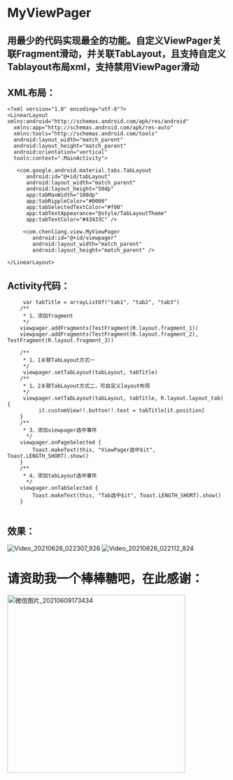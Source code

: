 # MyViewPager
## 用最少的代码实现最全的功能。自定义ViewPager关联Fragment滑动，并关联TabLayout，且支持自定义Tablayout布局xml，支持禁用ViewPager滑动

## XML布局：
```
<?xml version="1.0" encoding="utf-8"?>  
<LinearLayout xmlns:android="http://schemas.android.com/apk/res/android"  
  xmlns:app="http://schemas.android.com/apk/res-auto"  
  xmlns:tools="http://schemas.android.com/tools"  
  android:layout_width="match_parent"  
  android:layout_height="match_parent"  
  android:orientation="vertical"  
  tools:context=".MainActivity">  
  
   <com.google.android.material.tabs.TabLayout 
      android:id="@+id/tabLayout"  
      android:layout_width="match_parent"  
      android:layout_height="50dp"  
      app:tabMaxWidth="100dp"  
      app:tabRippleColor="#0000"  
      app:tabSelectedTextColor="#f00"  
      app:tabTextAppearance="@style/TabLayoutTheme"  
      app:tabTextColor="#43433C" />  

     <com.chenliang.view.MyViewPager  
        android:id="@+id/viewpager"  
        android:layout_width="match_parent"  
        android:layout_height="match_parent" />  
  
</LinearLayout>
```
  
## Activity代码：

```
     var tabTitle = arrayListOf("tab1", "tab2", "tab3")  
    /**  
     * 1、添加fragment  
     */  
    viewpager.addFragments(TestFragment(R.layout.fragment_1))  
    viewpager.addFragments(TestFragment(R.layout.fragment_2), TestFragment(R.layout.fragment_3))  

    /**  
     * 1、1关联TabLayout方式一
     */
     viewpager.setTabLayout(tabLayout, tabTitle)  
    /**  
     * 1、2关联TabLayout方式二，可自定义layout布局
     */
     viewpager.setTabLayout(tabLayout, tabTitle, R.layout.layout_tab) {  
          it.customView!!.button!!.text = tabTitle[it.position]  
    }  
    /**  
     * 3、添加viewpager选中事件  
      */  
    viewpager.onPageSelected {  
        Toast.makeText(this, "ViewPager选中$it", Toast.LENGTH_SHORT).show()  
    }  
    /**  
     * 4、添加tabLayout选中事件  
      */  
    viewpager.onTabSelected {  
        Toast.makeText(this, "Tab选中$it", Toast.LENGTH_SHORT).show()  
    }
 
```

## 效果：
![Video_20210626_022307_926](https://user-images.githubusercontent.com/4067327/123504615-1cfce280-d68d-11eb-8fa8-da1eb827b933.gif)
![Video_20210626_022112_824](https://user-images.githubusercontent.com/4067327/123504612-179f9800-d68d-11eb-83b3-c191023beec3.gif)


# 请资助我一个棒棒糖吧，在此感谢：

<img width="406" alt="微信图片_20210609173434" src="https://user-images.githubusercontent.com/4067327/121332592-989b2780-c94a-11eb-9543-a4e00db3b759.png">


 
